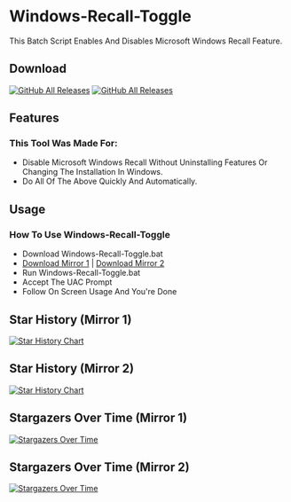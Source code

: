 # Windows-Recall-Toggle
This Batch Script Enables And Disables Microsoft Windows Recall Feature.

## Download
[![GitHub All Releases](https://img.shields.io/github/downloads/rc-chuah/Windows-Recall-Toggle/total?label=MIRROR%201%20DOWNLOADS&style=for-the-badge&color=brightgreen)](https://github.com/rc-chuah/Windows-Recall-Toggle/releases/latest)
[![GitHub All Releases](https://img.shields.io/github/downloads/RaynerSec/Windows-Recall-Toggle/total?label=MIRROR%202%20DOWNLOADS&style=for-the-badge&color=brightgreen)](https://github.com/RaynerSec/Windows-Recall-Toggle/releases/latest)

## Features
### This Tool Was Made For:
- Disable Microsoft Windows Recall Without Uninstalling Features Or Changing The Installation In Windows.
- Do All Of The Above Quickly And Automatically.

## Usage
### How To Use Windows-Recall-Toggle
- Download Windows-Recall-Toggle.bat
- [Download Mirror 1](https://github.com/rc-chuah/Windows-Recall-Toggle/releases/latest) | [Download Mirror 2](https://github.com/RaynerSec/Windows-Recall-Toggle/releases/latest)
- Run Windows-Recall-Toggle.bat
- Accept The UAC Prompt
- Follow On Screen Usage And You're Done

## Star History (Mirror 1)
<a href="https://www.star-history.com/#rc-chuah/Windows-Recall-Toggle&Date">
 <picture>
   <source media="(prefers-color-scheme: dark)" srcset="https://api.star-history.com/svg?repos=rc-chuah/Windows-Recall-Toggle&type=Date&theme=dark" />
   <source media="(prefers-color-scheme: light)" srcset="https://api.star-history.com/svg?repos=rc-chuah/Windows-Recall-Toggle&type=Date" />
   <img alt="Star History Chart" src="https://api.star-history.com/svg?repos=rc-chuah/Windows-Recall-Toggle&type=Date" />
 </picture>
</a>

## Star History (Mirror 2)
<a href="https://www.star-history.com/#RaynerSec/Windows-Recall-Toggle&Date">
 <picture>
   <source media="(prefers-color-scheme: dark)" srcset="https://api.star-history.com/svg?repos=RaynerSec/Windows-Recall-Toggle&type=Date&theme=dark" />
   <source media="(prefers-color-scheme: light)" srcset="https://api.star-history.com/svg?repos=RaynerSec/Windows-Recall-Toggle&type=Date" />
   <img alt="Star History Chart" src="https://api.star-history.com/svg?repos=RaynerSec/Windows-Recall-Toggle&type=Date" />
 </picture>
</a>

## Stargazers Over Time (Mirror 1)
[![Stargazers Over Time](https://starchart.cc/rc-chuah/Windows-Recall-Toggle.svg?variant=adaptive)](https://starchart.cc/rc-chuah/Windows-Recall-Toggle)

## Stargazers Over Time (Mirror 2)
[![Stargazers Over Time](https://starchart.cc/RaynerSec/Windows-Recall-Toggle.svg?variant=adaptive)](https://starchart.cc/RaynerSec/Windows-Recall-Toggle)
